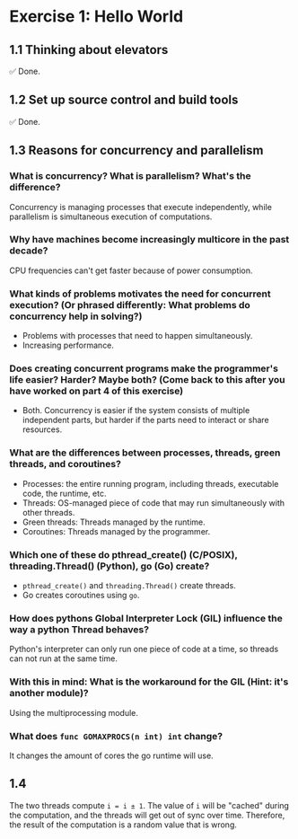 # Exercise 1: Hello World
## 1.1 Thinking about elevators
✅ Done.

## 1.2 Set up source control and build tools
✅ Done.

## 1.3 Reasons for concurrency and parallelism
### What is concurrency? What is parallelism? What's the difference?
Concurrency is managing processes that execute independently, while parallelism is simultaneous execution of computations.

### Why have machines become increasingly multicore in the past decade?
CPU frequencies can't get faster because of power consumption.

### What kinds of problems motivates the need for concurrent execution? (Or phrased differently: What problems do concurrency help in solving?)
* Problems with processes that need to happen simultaneously.
* Increasing performance.

### Does creating concurrent programs make the programmer's life easier? Harder? Maybe both? (Come back to this after you have worked on part 4 of this exercise)
* Both. Concurrency is easier if the system consists of multiple independent parts, but harder if the parts need to interact or share resources.

### What are the differences between processes, threads, green threads, and coroutines?
* Processes: the entire running program, including threads, executable code, the runtime, etc.
* Threads: OS-managed piece of code that may run simultaneously with other threads.
* Green threads: Threads managed by the runtime.
* Coroutines: Threads managed by the programmer.

### Which one of these do pthread_create() (C/POSIX), threading.Thread() (Python), go (Go) create?
* `pthread_create()` and `threading.Thread()` create threads.
* Go creates coroutines using `go`.

### How does pythons Global Interpreter Lock (GIL) influence the way a python Thread behaves?
Python's interpreter can only run one piece of code at a time, so threads can not run at the same time.

### With this in mind: What is the workaround for the GIL (Hint: it's another module)?
Using the multiprocessing module.

### What does `func GOMAXPROCS(n int) int` change?
It changes the amount of cores the go runtime will use.

## 1.4
The two threads compute `i = i ± 1`. The value of `i` will be "cached" during the computation, and the threads will get out of sync over time. Therefore, the result of the computation is a random value that is wrong.
